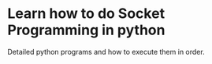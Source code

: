 # Learn how to do Socket Programming in python
Detailed python programs and how to execute them in order.
